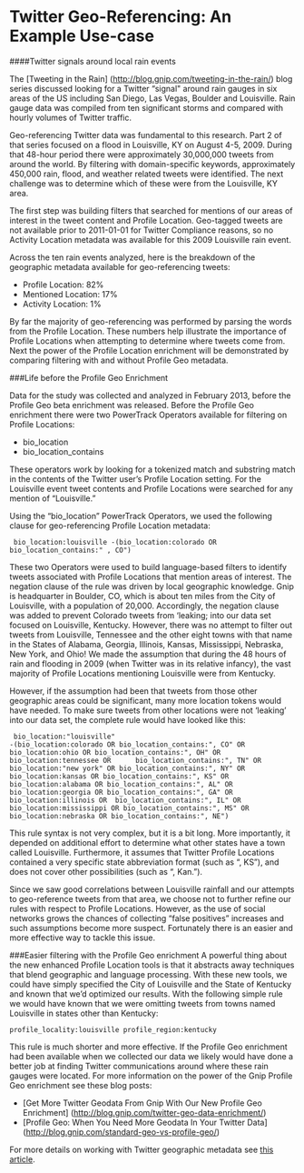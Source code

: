 # Twitter Geo-Referencing: An Example Use-case
####Twitter signals around local rain events

The [Tweeting in the Rain] (http://blog.gnip.com/tweeting-in-the-rain/) blog series discussed looking for a Twitter “signal" around rain gauges in six areas of the US including San Diego, Las Vegas, Boulder and Louisville. Rain gauge data was compiled from ten significant storms and compared with hourly volumes of Twitter traffic.

Geo-referencing Twitter data was fundamental to this research. Part 2 of that series focused on a flood in Louisville, KY on August 4-5, 2009. During that 48-hour period there were approximately 30,000,000 tweets from around the world. By filtering with domain-specific keywords, approximately 450,000 rain, flood, and weather related tweets were identified. The next challenge was to determine which of these were from the Louisville, KY area.

The first step was building filters that searched for mentions of our areas of interest in the tweet content and Profile Location. Geo-tagged tweets are not available prior to 2011-01-01 for Twitter Compliance reasons, so no Activity Location metadata was available for this 2009 Louisville rain event.

Across the ten rain events analyzed, here is the breakdown of the geographic metadata available for geo-referencing tweets:
+ Profile Location: 82%
+ Mentioned Location: 17%
+ Activity Location: 1%

By far the majority of geo-referencing was performed by parsing the words from the Profile Location. These numbers help illustrate the importance of Profile Locations when attempting to determine where tweets come from. Next the power of the Profile Location enrichment will be demonstrated by comparing filtering with and without Profile Geo metadata.


###Life before the Profile Geo Enrichment

Data for the study was collected and analyzed in February 2013, before the Profile Geo beta enrichment was released. Before the Profile Geo enrichment there were two PowerTrack Operators available for filtering on Profile Locations:
+ bio_location
+ bio_location_contains

These operators work by looking for a tokenized match and substring match in the contents of the Twitter user’s Profile Location setting. For the Louisville event tweet contents and Profile Locations were searched for any mention of  “Louisville.”

Using the “bio_location” PowerTrack Operators, we used the following clause for geo-referencing Profile Location metadata:

     bio_location:louisville -(bio_location:colorado OR bio_location_contains:" , CO")

These two Operators were used to build language-based filters to identify tweets associated with Profile Locations that mention areas of interest. The negation clause of the rule was driven by local geographic knowledge. Gnip is headquarter in Boulder, CO, which is about ten miles from the City of Louisville, with a population of 20,000. Accordingly, the negation clause was added to prevent Colorado tweets from ‘leaking; into our data set focused on Louisville, Kentucky. However, there was no attempt to filter out tweets from Louisville, Tennessee and the other eight towns with that name in the States of Alabama, Georgia, Illinois, Kansas, Mississippi, Nebraska, New York, and Ohio!  We made the assumption that during the 48 hours of rain and flooding in 2009 (when Twitter was in its relative infancy), the vast majority of Profile Locations mentioning Louisville were from Kentucky.

However, if the assumption had been that tweets from those other geographic areas could be significant, many more location tokens would have needed. To make sure tweets from other locations were not ‘leaking’ into our data set, the complete rule would have looked like this:

     bio_location:"louisville"
    -(bio_location:colorado OR bio_location_contains:", CO" OR bio_location:ohio OR bio_location_contains:", OH" OR bio_location:tennessee OR      bio_location_contains:", TN" OR bio_location:"new york" OR bio_location_contains:", NY" OR bio_location:kansas OR bio_location_contains:", KS" OR bio_location:alabama OR bio_location_contains:", AL" OR bio_location:georgia OR bio_location_contains:", GA" OR bio_location:illinois OR  bio_location_contains:", IL" OR bio_location:mississippi OR bio_location_contains:", MS" OR bio_location:nebraska OR bio_location_contains:", NE")


This rule syntax is not very complex, but it is a bit long. More importantly, it depended on additional effort to determine what other states have a town called Louisville. Furthermore, it assumes that Twitter Profile Locations contained a very specific state abbreviation format (such as “, KS”), and does not cover other possibilities (such as “, Kan.”).

Since we saw good correlations between Louisville rainfall and our attempts to geo-reference tweets from that area, we choose not to further refine our rules with respect to Profile Locations. However, as the use of social networks grows the chances of collecting “false positives” increases and such assumptions become more suspect.
Fortunately there is an easier and more effective way to tackle this issue.

###Easier filtering with the Profile Geo enrichment
A powerful thing about the new enhanced Profile Location tools is that it abstracts away techniques that blend geographic and language processing. With these new tools, we could have simply specified the City of Louisville and the State of Kentucky and known that we’d optimized our results.  With the following simple rule we would have known that we were omitting tweets from towns named Louisville in states other than Kentucky:

    profile_locality:louisville profile_region:kentucky

This rule is much shorter and more effective.  If the Profile Geo enrichment had been available when we collected our data we likely would have done a better job at finding Twitter communications around where these rain gauges were located.
For more information on the power of the Gnip Profile Geo enrichment see these blog posts:

+ [Get More Twitter Geodata From Gnip With Our New Profile Geo Enrichment] (http://blog.gnip.com/twitter-geo-data-enrichment/)
+ [Profile Geo: When You Need More Geodata In Your Twitter Data] (http://blog.gnip.com/standard-geo-vs-profile-geo/)

For more details on working with Twitter geographic metadata see [this article]().
